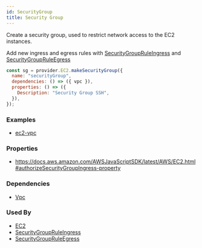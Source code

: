 ```yaml
---
id: SecurityGroup
title: Security Group
---
```


Create a security group, used to restrict network access to the EC2 instances.

Add new ingress and egress rules with [SecurityGroupRuleIngress](./SecurityGroupRuleIngress) and [SecurityGroupRuleEgress](./SecurityGroupRuleEgress)

```js
const sg = provider.EC2.makeSecurityGroup({
  name: "securityGroup",
  dependencies: () => ({ vpc }),
  properties: () => ({
    Description: "Security Group SSH",
  }),
});
```

### Examples

- [ec2-vpc](https://github.com/grucloud/grucloud/blob/main/examples/aws/ec2/ec2-vpc/iac.js#L26)

### Properties

- https://docs.aws.amazon.com/AWSJavaScriptSDK/latest/AWS/EC2.html#authorizeSecurityGroupIngress-property

### Dependencies

- [Vpc](./Vpc.md)

### Used By

- [EC2](./EC2.md)
- [SecurityGroupRuleIngress](./SecurityGroupRuleIngress.md)
- [SecurityGroupRuleEgress](./SecurityGroupRuleEgress.md)
